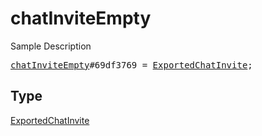 # chatInviteEmpty

Sample Description

<pre>
<a href="../constructor/chatInviteEmpty.md">chatInviteEmpty</a>#69df3769 = <a href="../type/ExportedChatInvite.md">ExportedChatInvite</a>;
</pre>

## Type

<a href="../type/ExportedChatInvite.md">ExportedChatInvite</a>

